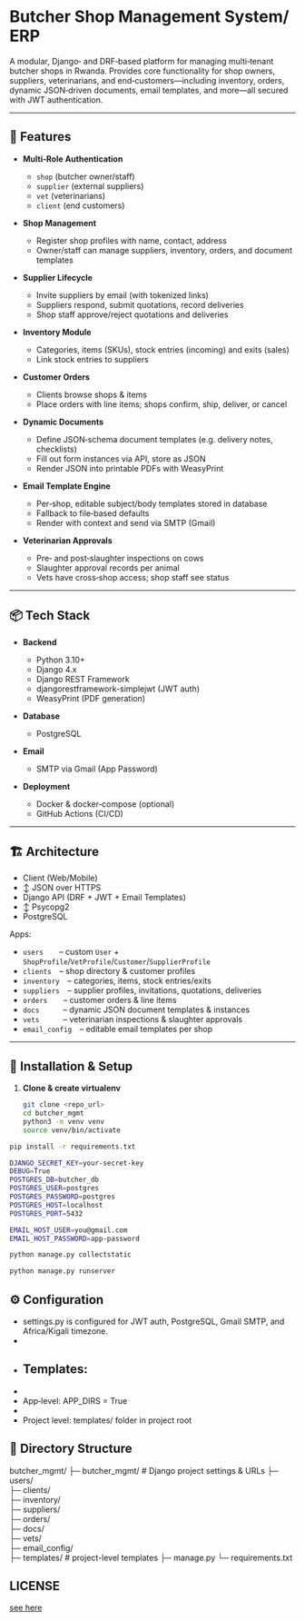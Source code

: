 # Butcher Shop Management System/ ERP 

A modular, Django‑ and DRF‑based platform for managing multi‑tenant butcher shops in Rwanda. Provides core functionality for shop owners, suppliers, veterinarians, and end‑customers—including inventory, orders, dynamic JSON‑driven documents, email templates, and more—all secured with JWT authentication.

---

## 🚀 Features

- **Multi‑Role Authentication**  
  - `shop` (butcher owner/staff)  
  - `supplier` (external suppliers)  
  - `vet` (veterinarians)  
  - `client` (end customers)

- **Shop Management**  
  - Register shop profiles with name, contact, address  
  - Owner/staff can manage suppliers, inventory, orders, and document templates

- **Supplier Lifecycle**  
  - Invite suppliers by email (with tokenized links)  
  - Suppliers respond, submit quotations, record deliveries  
  - Shop staff approve/reject quotations and deliveries

- **Inventory Module**  
  - Categories, items (SKUs), stock entries (incoming) and exits (sales)  
  - Link stock entries to suppliers

- **Customer Orders**  
  - Clients browse shops & items  
  - Place orders with line items; shops confirm, ship, deliver, or cancel

- **Dynamic Documents**  
  - Define JSON‑schema document templates (e.g. delivery notes, checklists)  
  - Fill out form instances via API, store as JSON  
  - Render JSON into printable PDFs with WeasyPrint

- **Email Template Engine**  
  - Per‑shop, editable subject/body templates stored in database  
  - Fallback to file‑based defaults  
  - Render with context and send via SMTP (Gmail)

- **Veterinarian Approvals**  
  - Pre‑ and post‑slaughter inspections on cows  
  - Slaughter approval records per animal  
  - Vets have cross‑shop access; shop staff see status

---

## 📦 Tech Stack

- **Backend**  
  - Python 3.10+  
  - Django 4.x  
  - Django REST Framework  
  - djangorestframework-simplejwt (JWT auth)  
  - WeasyPrint (PDF generation)

- **Database**  
  - PostgreSQL

- **Email**  
  - SMTP via Gmail (App Password)

- **Deployment**  
  - Docker & docker‑compose (optional)  
  - GitHub Actions (CI/CD)

---

## 🏗 Architecture

- Client (Web/Mobile)
- ↕ JSON over HTTPS
- Django API (DRF + JWT + Email Templates)
- ↕ Psycopg2
- PostgreSQL


Apps:
- `users`  – custom `User` + `ShopProfile`/`VetProfile`/`Customer`/`SupplierProfile`  
- `clients` – shop directory & customer profiles  
- `inventory` – categories, items, stock entries/exits  
- `suppliers` – supplier profiles, invitations, quotations, deliveries  
- `orders`  – customer orders & line items  
- `docs`   – dynamic JSON document templates & instances  
- `vets`   – veterinarian inspections & slaughter approvals  
- `email_config` – editable email templates per shop  

---

## 🔧 Installation & Setup

1. **Clone & create virtualenv**
   ```bash
   git clone <repo_url>
   cd butcher_mgmt
   python3 -m venv venv
   source venv/bin/activate
```bash
pip install -r requirements.txt
```
```bash
DJANGO_SECRET_KEY=your-secret-key
DEBUG=True
POSTGRES_DB=butcher_db
POSTGRES_USER=postgres
POSTGRES_PASSWORD=postgres
POSTGRES_HOST=localhost
POSTGRES_PORT=5432

EMAIL_HOST_USER=you@gmail.com
EMAIL_HOST_PASSWORD=app-password

python manage.py collectstatic

python manage.py runserver
```

## ⚙ Configuration
- settings.py is configured for JWT auth, PostgreSQL, Gmail SMTP, and Africa/Kigali timezone.
- 
- ## Templates:
- 
- App‑level: APP_DIRS = True
- 
- Project level: templates/ folder in project root

## 📁 Directory Structure
butcher_mgmt/
├─ butcher_mgmt/        # Django project settings & URLs
├─ users/               
├─ clients/             
├─ inventory/           
├─ suppliers/           
├─ orders/              
├─ docs/                
├─ vets/                
├─ email_config/        
├─ templates/           # project-level templates
├─ manage.py
└─ requirements.txt

## LICENSE 
<a href="LICENSE">see here</a>
